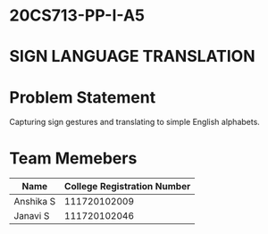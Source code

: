 # 20CS713-PP-I-A5
# SIGN LANGUAGE TRANSLATION
# Problem Statement
Capturing sign gestures and translating to simple English alphabets.
# Team Memebers
| Name  | College Registration Number |
| ------------- | ------------- |
| Anshika S  | 111720102009  |
| Janavi S  | 111720102046  |
